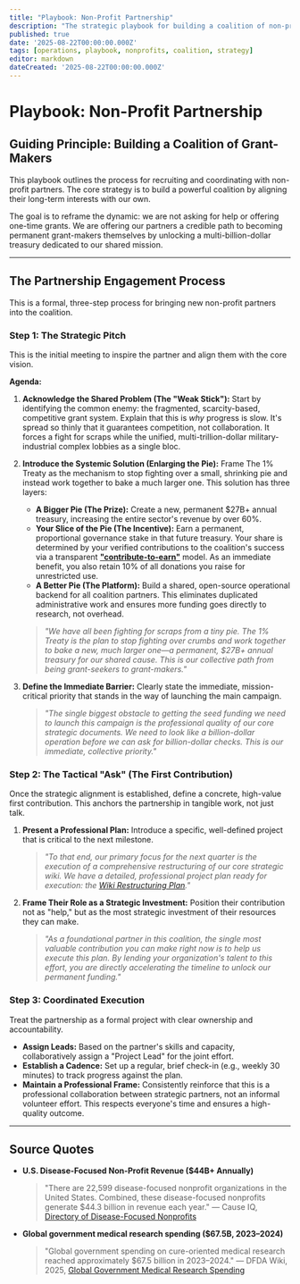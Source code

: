 ```yaml
---
title: "Playbook: Non-Profit Partnership"
description: "The strategic playbook for building a coalition of non-profit partners to help ratify The 1% Treaty."
published: true
date: '2025-08-22T00:00:00.000Z'
tags: [operations, playbook, nonprofits, coalition, strategy]
editor: markdown
dateCreated: '2025-08-22T00:00:00.000Z'
---
```


# Playbook: Non-Profit Partnership

## Guiding Principle: Building a Coalition of Grant-Makers

This playbook outlines the process for recruiting and coordinating with non-profit partners. The core strategy is to build a powerful coalition by aligning their long-term interests with our own.

The goal is to reframe the dynamic: we are not asking for help or offering one-time grants. We are offering our partners a credible path to becoming permanent grant-makers themselves by unlocking a multi-billion-dollar treasury dedicated to our shared mission.

---

## The Partnership Engagement Process

This is a formal, three-step process for bringing new non-profit partners into the coalition.

### Step 1: The Strategic Pitch

This is the initial meeting to inspire the partner and align them with the core vision.

**Agenda:**

1.  **Acknowledge the Shared Problem (The "Weak Stick"):** Start by identifying the common enemy: the fragmented, scarcity-based, competitive grant system. Explain that this is *why* progress is slow. It's spread so thinly that it guarantees competition, not collaboration. It forces a fight for scraps while the unified, multi-trillion-dollar military-industrial complex lobbies as a single bloc.

2.  **Introduce the Systemic Solution (Enlarging the Pie):** Frame The 1% Treaty as the mechanism to stop fighting over a small, shrinking pie and instead work together to bake a much larger one. This solution has three layers:
    *   **A Bigger Pie (The Prize):** Create a new, permanent \$27B+ annual treasury, increasing the entire sector's revenue by over 60%.
    *   **Your Slice of the Pie (The Incentive):** Earn a permanent, proportional governance stake in that future treasury. Your share is determined by your verified contributions to the coalition's success via a transparent **["contribute-to-earn"](../community/nonprofit-partnership-incentives.md)** model. As an immediate benefit, you also retain 10% of all donations you raise for unrestricted use.
    *   **A Better Pie (The Platform):** Build a shared, open-source operational backend for all coalition partners. This eliminates duplicated administrative work and ensures more funding goes directly to research, not overhead.
    > *"We have all been fighting for scraps from a tiny pie. The 1% Treaty is the plan to stop fighting over crumbs and work together to bake a new, much larger one—a permanent, \$27B+ annual treasury for our shared cause. This is our collective path from being grant-seekers to grant-makers."*

3.  **Define the Immediate Barrier:** Clearly state the immediate, mission-critical priority that stands in the way of launching the main campaign.
    > *"The single biggest obstacle to getting the seed funding we need to launch this campaign is the professional quality of our core strategic documents. We need to look like a billion-dollar operation before we can ask for billion-dollar checks. This is our immediate, collective priority."*

### Step 2: The Tactical "Ask" (The First Contribution)

Once the strategic alignment is established, define a concrete, high-value first contribution. This anchors the partnership in tangible work, not just talk.

1.  **Present a Professional Plan:** Introduce a specific, well-defined project that is critical to the next milestone.
    > *"To that end, our primary focus for the next quarter is the execution of a comprehensive restructuring of our core strategic wiki. We have a detailed, professional project plan ready for execution: the [Wiki Restructuring Plan](./wiki-restructuring-plan.md)."*

2.  **Frame Their Role as a Strategic Investment:** Position their contribution not as "help," but as the most strategic investment of their resources they can make.
    > *"As a foundational partner in this coalition, the single most valuable contribution you can make right now is to help us execute this plan. By lending your organization's talent to this effort, you are directly accelerating the timeline to unlock our permanent funding."*

### Step 3: Coordinated Execution

Treat the partnership as a formal project with clear ownership and accountability.

*   **Assign Leads:** Based on the partner's skills and capacity, collaboratively assign a "Project Lead" for the joint effort.
*   **Establish a Cadence:** Set up a regular, brief check-in (e.g., weekly 30 minutes) to track progress against the plan.
*   **Maintain a Professional Frame:** Consistently reinforce that this is a professional collaboration between strategic partners, not an informal volunteer effort. This respects everyone's time and ensures a high-quality outcome.

---

## Source Quotes

<a id="us-nonprofit-revenue"></a>
* **U.S. Disease-Focused Non-Profit Revenue (\$44B+ Annually)**
  > "There are 22,599 disease-focused nonprofit organizations in the United States. Combined, these disease-focused nonprofits generate \$44.3 billion in revenue each year."
  > — Cause IQ, [Directory of Disease-Focused Nonprofits](https://www.causeiq.com/directory/disease-focused-nonprofits-list/)

<a id="global-gov-med-research-spending"></a>
* **Global government medical research spending (\$67.5B, 2023–2024)**
  > "Global government spending on cure-oriented medical research reached approximately \$67.5 billion in 2023–2024."
  > — DFDA Wiki, 2025, [Global Government Medical Research Spending](../reference/global-government-medical-research-spending.md)
